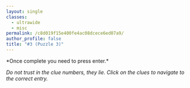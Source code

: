 ```yaml
---
layout: single
classes:
  - ultrawide
  - misc
permalink: /c8d019f15e400fe4ac08dcece6ed07a9/
author_profile: false
title: "#3 (Puzzle 3)"
---
```


<head>
	<meta name="viewport" content="width=device-width,initial-scale=1">
	<script src="https://cdnjs.cloudflare.com/ajax/libs/underscore.js/1.9.1/underscore-min.js"></script>
	<script src="https://ajax.googleapis.com/ajax/libs/jquery/1.6.2/jquery.min.js"></script>
	<script src="/assets/crossword/jquery.crossword.js"></script>
	<script src="/assets/crossword/crossword4.js"></script>
	<link href="/assets/css/crossword.css" rel="stylesheet" type="text/css">
	<script type="text/javascript">
		function adjustFontSize() {
			const div1 = document.querySelectorAll('#puzzle td input');
			var div_array = [...div1]; // converts NodeList to Array
			div_array.forEach(div => {
				const divWidth = div.offsetWidth; // Get the width of the div
				const fontSize = divWidth/1.15; // Adjust this ratio as needed
				div.style.fontSize = fontSize + 'px'; // Set font size based on div's width
			});
		}
		addEventListener("DOMContentLoaded", (event) => {adjustFontSize()});
		window.addEventListener('resize', adjustFontSize);
	</script>
</head>
*Once complete you need to press enter.*

*Do not trust in the clue numbers, they lie. Click on the clues to navigate to the correct entry.*

<a id="complete" href="/e75159772c055baf35ae1cb2a91becbf" style='display:none'>lancersbucket.github.io/e75159772c055baf35ae1cb2a91becbf</a>

<div class="container">
	<div id="puzzle-wrapper"></div>
</div>
